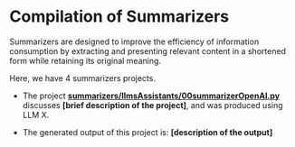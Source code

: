 # Compilation of Summarizers

Summarizers are designed to improve the efficiency of information consumption by extracting and presenting relevant content in a shortened form while retaining its original meaning.

Here, we have 4 summarizers projects.

- The project **[summarizers/llmsAssistants/00summarizerOpenAI.py](https://github.com/arielabade/llmEngineering/blob/main/summarizers/llmsAssistants/00summarizerOpenAI.py)** discusses **[brief description of the project]**, and was produced using LLM X.

- The generated output of this project is: **[description of the output]**
